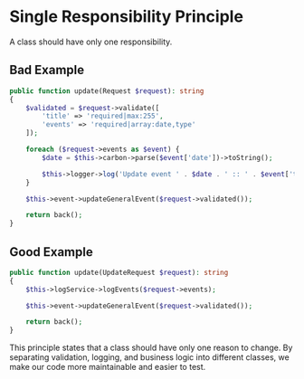 # Single Responsibility Principle

A class should have only one responsibility.

## Bad Example

```php
public function update(Request $request): string
{
    $validated = $request->validate([
        'title' => 'required|max:255',
        'events' => 'required|array:date,type'
    ]);

    foreach ($request->events as $event) {
        $date = $this->carbon->parse($event['date'])->toString();

        $this->logger->log('Update event ' . $date . ' :: ' . $event['type']);
    }

    $this->event->updateGeneralEvent($request->validated());

    return back();
}
```

## Good Example

```php
public function update(UpdateRequest $request): string
{
    $this->logService->logEvents($request->events);

    $this->event->updateGeneralEvent($request->validated());

    return back();
}
```

This principle states that a class should have only one reason to change. By separating validation, logging, and business logic into different classes, we make our code more maintainable and easier to test.
